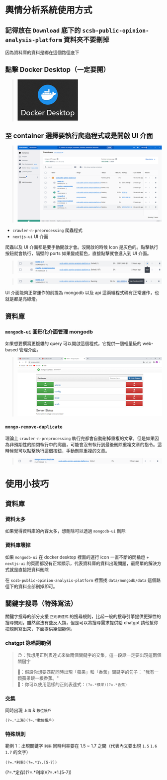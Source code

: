 # 輿情分析系統使用方式

## 記得放在 `Download` 底下的 `scsb-public-opinion-analysis-platform` 資料夾不要刪掉
因為資料庫的資料是綁在這個路徑底下

## 點擊 Docker Desktop（一定要開）
> ![](https://github.com/hsiangjenli/2023-summer-internship/blob/master/images/poa_system_usage_1.png?raw=true)

## 至 container 選擇要執行爬蟲程式或是開啟 UI 介面
> ![](https://github.com/hsiangjenli/2023-summer-internship/blob/master/images/poa_system_usage_2.png?raw=true)

- `crawler-n-preprocessing` 爬蟲程式
- `nextjs-ui` UI 介面

爬蟲以及 UI 介面都是要手動開啟才會。沒開啟的時候 Icon 是灰色的。點擊執行按鈕就會執行，隔壁的 ports 如果變成藍色，直接點擊就會進入到 UI 介面。

> ![](https://github.com/hsiangjenli/2023-summer-internship/blob/master/images/poa_system_usage_3.png?raw=true)

> ![](https://github.com/hsiangjenli/2023-summer-internship/blob/master/images/poa_system_usage_4.png?raw=true)

UI 介面能夠正常運作的前提為 mongodb 以及 api 這兩組程式碼有正常運作，也就是都是亮綠燈。



## 資料庫
### `mongodb-ui` 圖形化介面管理 mongodb  

如果想要撰寫更複雜的 query 可以開啟這個程式，它提供一個輕量級的 web-based 管理介面。
> ![](https://github.com/hsiangjenli/2023-summer-internship/blob/master/images/poa_system_usage_5.png?raw=true)

### `mongo-remove-duplicate`  

理論上 `crawler-n-preprocessing` 執行完都會自動刪掉重複的文章，但是如果因為非預期性的關閉執行中的爬蟲，可能會沒有執行到最後刪除重複文章的指令。這時候就可以點擊執行這個按鈕，手動刪除重複的文章。

> ![](https://github.com/hsiangjenli/2023-summer-internship/blob/master/images/poa_system_usage_6.png?raw=true)


# 使用小技巧

## 資料庫

### 資料太多
如果覺得資料庫的內容太多，想刪除可以透過 `mongodb-ui` 刪除 

### 資料庫壞掉
如果 `mongodb-ui` 在 docker desktop 裡面的運行 icon 一直不斷的閃橘燈 + `nextjs-ui` 的頁面都沒有正常顯示，代表資料庫的資料出現問題，最簡單的解決方式就是直接把資料刪除

在 `scsb-public-opinion-analysis-platform` 裡面找 `data/mongodb/data` 這個路徑下的資料全部刪掉即可。

## 關鍵字搜尋（特殊寫法）
關鍵字搜尋的部分支援 `正則表達式` 的搜尋規則，比起一般的搜尋引擎提供更彈性的搜尋規則，雖然寫法有些反人類，但是可以將搜尋需求提供給 chatgpt 請他幫你把規則寫出來，下面提供幾個範例。

### chatgpt 詠唱詞範例

> 😶：我想用正則表達式來做兩個關鍵字的交集，這一段話一定要出現這兩個關鍵字  
> 
> 🤖：假設你想要匹配同時出現「蘋果」和「香蕉」關鍵字的句子： "我有一顆蘋果跟一根香蕉。"  
> 🤖：你可以使用這樣的正則表達式：`(?=.*蘋果)(?=.*香蕉)`


### 交集
同時出現 `上海` & `數位帳戶`
```python
(?=.*上海)(?=.*數位帳戶)
```

### 特殊規則
範例 1：出現關鍵字 `利率` 同時利率要在 1.5 ~ 1.7 之間（代表內文要出現 `1.5` `1.6` `1.7` 的文字）
```
(?=.*利率)(?=.*1\.[5-7])
```

(?=.*定存)(?=.*利率)(?=.*1\.[5-7])